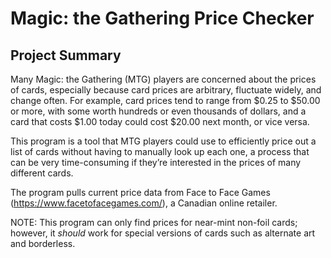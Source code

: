 # Magic: the Gathering Price Checker

## Project Summary

Many Magic: the Gathering (MTG) players are concerned about the prices of cards, especially because card prices are arbitrary, fluctuate widely, and change often. For example, card prices tend to range from $0.25 to $50.00 or more, with some worth hundreds or even thousands of dollars, and a card that costs $1.00 today could cost $20.00 next month, or vice versa.

This program is a tool that MTG players could use to efficiently price out a list of cards without having to manually look up each one, a process that can be very time-consuming if they’re interested in the prices of many different cards.

The program pulls current price data from Face to Face Games (https://www.facetofacegames.com/), a Canadian online retailer.

NOTE: This program can only find prices for near-mint non-foil cards; however, it _should_ work for special versions of cards such as alternate art and borderless.
